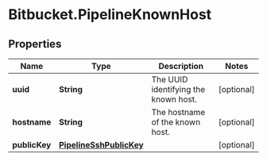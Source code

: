 # Bitbucket.PipelineKnownHost

## Properties

Name | Type | Description | Notes
------------ | ------------- | ------------- | -------------
**uuid** | **String** | The UUID identifying the known host. | [optional] 
**hostname** | **String** | The hostname of the known host. | [optional] 
**publicKey** | [**PipelineSshPublicKey**](PipelineSshPublicKey.md) |  | [optional] 


